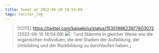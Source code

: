 ```yaml
---
title: Tweet at 2022-06-10 18:54:09
tags: twitter_log
---
```


> [!CITE] https://twitter.com/kaisekiriu/status/1535198623977603072 (2022-06-10 18:54:09)
> ![](https://twitter.com/kaisekiriu/status/1535198623977603072)
> 「und Stämme in gleicher Weise wie die organischen Individuen, die drei Stadien der Aufbildung, der Umbildimg und der Rückbildung zu durchlaufen haben.」
